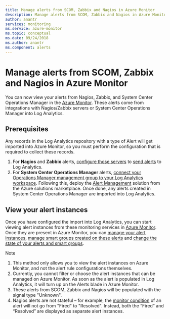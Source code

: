```yaml
---
title: Manage alerts from SCOM, Zabbix and Nagios in Azure Monitor
description: Manage alerts from SCOM, Zabbix and Nagios in Azure Monitor
author: anantr
services: monitoring
ms.service: azure-monitor
ms.topic: conceptual
ms.date: 09/24/2018
ms.author: anantr
ms.component: alerts
---
```


# Manage alerts from SCOM, Zabbix and Nagios in Azure Monitor

You can now view your alerts from Nagios, Zabbix, and System Center Operations Manager in the [Azure Monitor](https://aka.ms/azure-alerts-overview). These alerts come from integrations with Nagios/Zabbix servers or System Center Operations Manager into Log Analytics. 

## Prerequisites
Any records in the Log Analytics repository with a type of Alert will get imported into Azure Monitor, so you must perform the configuration that is required to collect these records.
1. For **Nagios** and **Zabbix** alerts, [configure those servers](https://docs.microsoft.com/azure/log-analytics/log-analytics-linux-agents) to [send alerts](https://docs.microsoft.com/en-us/azure/azure-monitor/platform/data-sources-alerts-nagios-zabbix?toc=%2Fazure%2Fazure-monitor%2Ftoc.json) to Log Analytics.
1. For **System Center Operations Manager** alerts, [connect your Operations Manager management group to your Log Analytics workspace](https://docs.microsoft.com/azure/log-analytics/log-analytics-om-agents). Following this, deploy the [Alert Management](https://docs.microsoft.com/en-us/azure/azure-monitor/platform/alert-management-solution) solution from the Azure solutions marketplace. Once done, any alerts created in System Center Operations Manager are imported into Log Analytics.

## View your alert instances
Once you have configured the import into Log Analytics, you can start viewing alert instances from these monitoring services in [Azure Monitor](https://aka.ms/azure-alerts-overview). Once they are present in Azure Monitor, you can [manage your alert instances](https://aka.ms/managing-alert-instances), [manage smart groups created on these alerts](https://aka.ms/managing-smart-groups) and [change the state of your alerts and smart groups](https://aka.ms/managing-alert-smart-group-states).

> [!NOTE]
>  1. This method only allows you to view the alert instances on Azure Monitor, and not the alert rule configurations themselves.
>  1. Currently, you cannot filter or choose the alert instances that can be managed on Azure Monitor. As soon as the alert is populated in Log Analytics, it will turn up on the Alerts blade in Azure Monitor.
>  1. These alerts from SCOM, Zabbix and Nagios will be populated with the signal type "Unknown".
>  1. Nagios alerts are not stateful – for example, the [monitor condition](https://aka.ms/azure-alerts-overview) of an alert will not go from "Fired" to "Resolved". Instead, both the “Fired” and “Resolved” are displayed as separate alert instances. 
